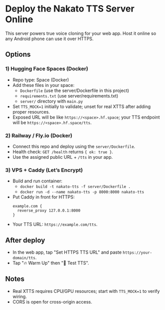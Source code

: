 # Deploy the Nakato TTS Server Online

This server powers true voice cloning for your web app. Host it online so any Android phone can use it over HTTPS.

## Options

### 1) Hugging Face Spaces (Docker)
- Repo type: Space (Docker)
- Add these files in your space:
  - `Dockerfile` (use the server/Dockerfile in this project)
  - `requirements.txt` (use server/requirements.txt)
  - `server/` directory with `main.py`
- Set `TTS_MOCK=1` initially to validate; unset for real XTTS after adding proper resources.
- Exposed URL will be like `https://<space>.hf.space`; your TTS endpoint will be `https://<space>.hf.space/tts`.

### 2) Railway / Fly.io (Docker)
- Connect this repo and deploy using the `server/Dockerfile`.
- Health check: `GET /health` returns `{ ok: true }`.
- Use the assigned public URL + `/tts` in your app.

### 3) VPS + Caddy (Let’s Encrypt)
- Build and run container:
  - `docker build -t nakato-tts -f server/Dockerfile .`
  - `docker run -d --name nakato-tts -p 8000:8000 nakato-tts`
- Put Caddy in front for HTTPS:
  ```
  example.com {
    reverse_proxy 127.0.0.1:8000
  }
  ```
- Your TTS URL: `https://example.com/tts`.

## After deploy
- In the web app, tap "Set HTTPS TTS URL" and paste `https://your-domain/tts`.
- Tap "🔥 Warm Up" then "🧪 Test TTS".

## Notes
- Real XTTS requires CPU/GPU resources; start with `TTS_MOCK=1` to verify wiring.
- CORS is open for cross-origin access.
